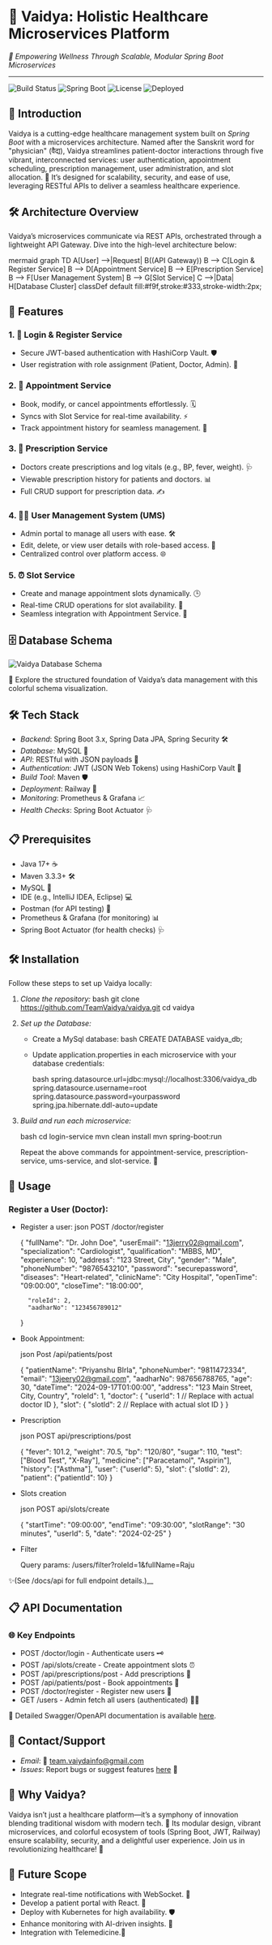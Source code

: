 # 🌿 Vaidya: Holistic Healthcare Microservices Platform

*🚀 Empowering Wellness Through Scalable, Modular Spring Boot Microservices*

---

![Build Status](https://img.shields.io/badge/build-passing-brightgreen) ![Spring Boot](https://img.shields.io/badge/Spring%20Boot-3.x-6DB33F) ![License](https://img.shields.io/badge/license-MIT-blue) ![Deployed](https://img.shields.io/badge/deployed-Railway-brightgreen)

## 🌟 Introduction

Vaidya is a cutting-edge healthcare management system built on *Spring Boot* with a microservices architecture. Named after the Sanskrit word for "physician" (वैद्य), Vaidya streamlines patient-doctor interactions through five vibrant, interconnected services: user authentication, appointment scheduling, prescription management, user administration, and slot allocation. 🎉 It’s designed for scalability, security, and ease of use, leveraging RESTful APIs to deliver a seamless healthcare experience.


## 🛠 Architecture Overview

Vaidya’s microservices communicate via REST APIs, orchestrated through a lightweight API Gateway. Dive into the high-level architecture below:

mermaid
graph TD
  A[User] -->|Request| B((API Gateway))
  B --> C[Login & Register Service]
  B --> D[Appointment Service]
  B --> E[Prescription Service]
  B --> F[User Management System]
  B --> G[Slot Service]
  C -->|Data| H[Database Cluster]
  classDef default fill:#f9f,stroke:#333,stroke-width:2px;

  








## 🚀 Features

### 1. 🔐 Login & Register Service
- Secure JWT-based authentication with HashiCorp Vault. 🛡
- User registration with role assignment (Patient, Doctor, Admin). 👤

### 2. 📅 Appointment Service
- Book, modify, or cancel appointments effortlessly. 🗓
- Syncs with Slot Service for real-time availability. ⚡
- Track appointment history for seamless management. 📜

### 3. 💊 Prescription Service
- Doctors create prescriptions and log vitals (e.g., BP, fever, weight). 🩺
- Viewable prescription history for patients and doctors. 📊
- Full CRUD support for prescription data. ✍

### 4. 👨‍💼 User Management System (UMS)
- Admin portal to manage all users with ease. 🛠
- Edit, delete, or view user details with role-based access. 🔐
- Centralized control over platform access. 🌐

### 5. ⏰ Slot Service
- Create and manage appointment slots dynamically. 🕒
- Real-time CRUD operations for slot availability. 🔄
- Seamless integration with Appointment Service. 🔗

## 🗄 Database Schema

![Vaidya Database Schema](https://i.imgur.com/SnDdEYC.jpeg)

🌈 Explore the structured foundation of Vaidya’s data management with this colorful schema visualization.


## 🛠 Tech Stack

- *Backend*: Spring Boot 3.x, Spring Data JPA, Spring Security 🛠
- *Database*: MySQL 💾
- *API*: RESTful with JSON payloads 📡
- *Authentication*: JWT (JSON Web Tokens) using HashiCorp Vault 🔑
- *Build Tool*: Maven 🛡
- *Deployment*: Railway 🚀
- *Monitoring*: Prometheus & Grafana 📈
- *Health Checks*: Spring Boot Actuator 🩺

## 📋 Prerequisites

- Java 17+ ☕
- Maven 3.3.3+ 🛠
- MySQL 💾
- IDE (e.g., IntelliJ IDEA, Eclipse) 💻
- Postman (for API testing) 🚀
- Prometheus & Grafana (for monitoring) 📊
- Spring Boot Actuator (for health checks) 🩺


## 🛠 Installation

Follow these steps to set up Vaidya locally:

1. *Clone the repository:*
   bash
   git clone https://github.com/TeamVaidya/vaidya.git
   cd vaidya
   
2. *Set up the Database:*
     * Create a MySql database:
        bash
        CREATE DATABASE vaidya_db;
        
    * Update application.properties in each microservice with your database credentials:
        
        bash
        spring.datasource.url=jdbc:mysql://localhost:3306/vaidya_db
        spring.datasource.username=root
        spring.datasource.password=yourpassword
        spring.jpa.hibernate.ddl-auto=update
        
3. *Build and run each microservice:* 
   
    bash
    cd login-service
    mvn clean install
    mvn spring-boot:run
    
    Repeat the above commands for appointment-service, prescription-service, ums-service, and slot-service. 🔄







## 🧪 Usage

### Register a User (Doctor):
* Register a user:
    json
    POST /doctor/register
    
    {
        "fullName": "Dr. John Doe",
        "userEmail": "13jerry02@gmail.com",
        "specialization": "Cardiologist",
        "qualification": "MBBS, MD",
        "experience": 10,
        "address": "123 Street, City",
        "gender": "Male",
        "phoneNumber": "9876543210",
        "password": "securepassword",
        "diseases": "Heart-related",
        "clinicName": "City Hospital",
        "openTime": "09:00:00",
        "closeTime": "18:00:00",
    
        "roleId": 2,
        "aadharNo": "123456789012"
    }
    

* Book Appointment:

    json
    Post /api/patients/post

    {
        "patientName": "Priyanshu BIrla",
        "phoneNumber": "9811472334",
        "email": "13jeery02@gmail.com",
        "aadharNo": 987656788765,
        "age": 30,
        "dateTime": "2024-09-17T01:00:00",
        "address": "123 Main Street, City, Country",
        "roleId": 1,
        "doctor": {
            "userId": 1  // Replace with actual doctor ID
        },
        "slot": {
            "slotId": 2 // Replace with actual slot ID
        }
    }
    

* Prescription 

    json
    POST api/prescriptions/post

    {
        "fever": 101.2,
        "weight": 70.5,
        "bp": "120/80",
        "sugar": 110,
        "test": ["Blood Test", "X-Ray"],
        "medicine": ["Paracetamol", "Aspirin"],
        "history": ["Asthma"],
        "user": {"userId": 5},
        "slot": {"slotId": 2},
        "patient": {"patientId": 10}
    }
    

* Slots creation

    json
   POST api/slots/create
   
    {
        "startTime": "09:00:00",
        "endTime": "09:30:00",
        "slotRange": "30 minutes",
        "userId": 5,
        "date": "2024-02-25"
    }
    


* Filter 
    
    Query params:
       /users/filter?roleId=1&fullName=Raju
    
 ✨(See /docs/api for full endpoint details.)__


 





## 📋 API Documentation

### 🌐 Key Endpoints
- POST /doctor/login - Authenticate users 🗝
- POST /api/slots/create - Create appointment slots ⏰
- POST /api/prescriptions/post - Add prescriptions 💊
- POST /api/patients/post - Book appointments 📅
- POST /doctor/register - Register new users 👤
- GET /users - Admin fetch all users (authenticated) 👨‍💼

🔗 Detailed Swagger/OpenAPI documentation is available [here](https://swaggervaidya-production.up.railway.app/webjars/swagger-ui/index.html).


## 📧 Contact/Support

- *Email*: 📧 team.vaiydainfo@gmail.com
- *Issues*: Report bugs or suggest features [here](https://github.com/TeamVaidya/vaidya/issues) 🐞


## 🌈 Why Vaidya?

Vaidya isn’t just a healthcare platform—it’s a symphony of innovation blending traditional wisdom with modern tech. 🌿 Its modular design, vibrant microservices, and colorful ecosystem of tools (Spring Boot, JWT, Railway) ensure scalability, security, and a delightful user experience. Join us in revolutionizing healthcare! 🚀


## 🚀 Future Scope

- Integrate real-time notifications with WebSocket. 🔔
- Develop a patient portal with React. 🌟
- Deploy with Kubernetes for high availability. 🛡
- Enhance monitoring with AI-driven insights. 🤖
- Integration with Telemedicine.💊
